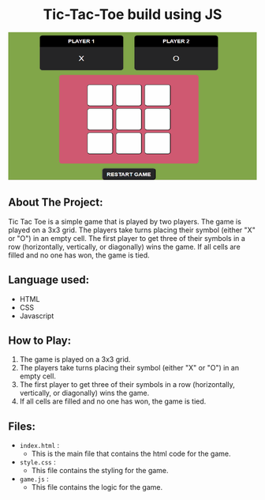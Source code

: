 <h1 align="center">Tic-Tac-Toe build using JS</h1>

<div align="center">
     
<img src="animation\Animation.gif" width="700" height="300" />

</div>


## About The Project:

Tic Tac Toe is a simple game that is played by two players. The game is played on a 3x3 grid. The players take turns placing their symbol (either "X" or "O") in an empty cell. The first player to get three of their symbols in a row (horizontally, vertically, or diagonally) wins the game. If all cells are filled and no one has won, the game is tied.


## Language used:

- HTML
- CSS
- Javascript

## How to Play:

1. The game is played on a 3x3 grid.
2. The players take turns placing their symbol (either "X" or "O") in an empty cell.
3. The first player to get three of their symbols in a row (horizontally, vertically, or diagonally) wins the game.
4. If all cells are filled and no one has won, the game is tied.

## Files:
- `index.html` :
    * This is the main file that contains the html code for the game.
- `style.css` :
    * This file contains the styling for the game.
- `game.js` :
    * This file contains the logic for the game.


